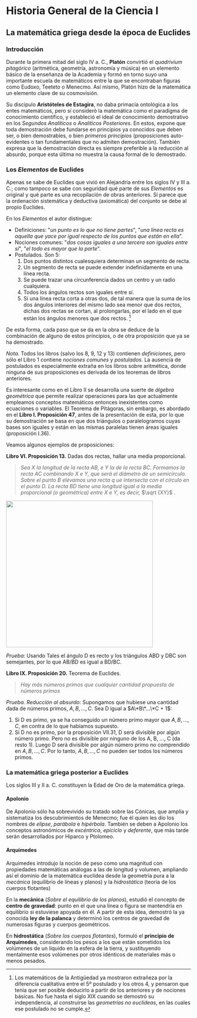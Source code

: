 # Historia General de la Ciencia I
## La matemática griega desde la época de Euclides
### Introducción
Durante la primera mitad del siglo IV a. C., **Platón** convirtió el *quadrivium pitagórico* (aritmética, geometría, astronomía y música) en un elemento básico de la enseñanza de la Academia y formó en torno suyo una importante escuela de matemáticos entre la que se encontraban figuras como Eudoxo, Teeteto o Menecmo. Así mismo, Platón hizo de la matemática un elemento clave de su cosmovisión.

Su discípulo **Aristóteles de Estagira**, no daba primacía ontológica a los entes matemáticos, pero sí consideró la matemática como el paradigma de conocimiento científico, y estableció el ideal de conocimiento demostrativo en los *Segundos Analíticos* o *Analíticos Posteriores*. En estos, expone que toda demostración debe fundarse en principios ya conocidos que deben ser, o bien demostrables, o bien *primeros principios* (proposiciones auto-evidentes o tan fundamentales que no admiten demostración). También expresa que la demostración directa es siempre preferible a la reducción al absurdo, porque esta última no muestra la causa formal de lo demostrado.

### Los *Elementos* de Euclides
Apenas se sabe de Euclides que vivió en Alejandría entre los siglos IV y III a. C.; como tampoco se sabe con seguridad qué parte de sus *Elementos* es original y qué parte es una recopilación de obras anteriores. Sí parece que la ordenación sistemática y deductiva (axiomática) del conjunto se debe al propio Euclides. 

En los *Elementos* el autor distingue:
* Definiciones: "_un punto es lo que no tiene partes_", "_una línea recta es aquella que yace por igual respecto de los puntos que están en ella_".
* Nociones comunes: "_dos cosas iguales a una tercera son iguales entre sí_", "_el todo es mayor que la parte_".
* Postulados. Son 5:
  1. Dos puntos distintos cualesquiera determinan un segmento de recta.
  2. Un segmento de recta se puede extender indefinidamente en una línea recta.
  3. Se puede trazar una circunferencia dados un centro y un radio cualquiera.
  4. Todos los ángulos rectos son iguales entre sí.
  5. Si una línea recta corta a otras dos, de tal manera que la suma de los dos ángulos interiores del mismo lado sea menor que dos rectos, dichas dos rectas se cortan, al prolongarlas, por el lado en el que están los ángulos menores que dos rectos. [^1]

De esta forma, cada paso que se da en la obra se deduce de la combinación de alguno de estos principios, o de otra proposición que ya se ha demostrado.

*Nota.* Todos los libros (salvo los 8, 9, 12 y 13) contienen *definiciones*, pero sólo el Libro 1 contiene *nociones comunes* y *postulados*. La ausencia de postulados es especialmente extraña en los libros sobre aritmética, donde ninguna de sus proposiciones es derivada de los teoremas de libros anteriores.

Es interesante como en el Libro II se desarrolla una suerte de _álgebra geométrica_ que permite realizar operaciones para las que actualmente empleamos conceptos matemáticos entonces inexistentes como ecuaciones o variables. El Teorema de Pitágoras, sin embargo, es abordado en el **Libro I. Proposición 47**, antes de la presentación de esta, por lo que su demostración se basa en que dos triángulos o paralelogramos cuyas bases son iguales y están en las mismas paralelas tienen áreas iguales (proposición I.36).

Veamos algunos ejemplos de proposiciones:

**Libro VI. Proposición 13.** Dadas dos rectas, hallar una media proporcional.
> _Sea X la longitud de la recta AB, e Y la de la recta BC. Formamos la recta AC combinando X e Y, que será el diámetro de un semicírculo. Sobre el punto B elevamos una recta q ue intersecta con el círculo en el punto D. La recta BD tiene una longitud igual a la media proporcional (o geométrica) entre X e Y, es decir,_ $\sqrt {XY}$ .

<img src="https://github.com/edugrinan/philosophy/assets/118669606/0ea3a7cd-7708-4220-bf7a-d93354599caf" width="400">

_Prueba_: Usando Tales el ángulo D es recto y los triángulos ABD y DBC son semejantes, por lo que AB/BD es igual a BD/BC.

**Libro IX. Proposición 20.** Teorema de Euclides.
> _Hay más números primos que cualquier cantidad propuesta de números primos_

_Prueba. Reducción al absurdo_: Supongamos que hubiese una cantidad dada de números primos, $A, B, ..., C$. Sea D igual a $A\*B\*…\*C + 1$:
1. Si D es primo, ya se ha conseguido un número primo mayor que $A, B, ..., C$, en contra de lo que habíamos supuesto.
2. Si D no es primo, por la proposición VII.31, D será divisible por algún número primo. Pero no es divisible por ninguno de los A, B, ..., C (da resto 1). Luego D será divisible por algún número primo no comprendido en $A, B, ..., C$. Por lo tanto, $A, B, ..., C$ no pueden ser todos los números primos.

[^1]: Los matemáticos de la Antigüedad ya mostraron extrañeza por la diferencia cualitativa entre el 5º postulado y los otros 4, y pensaron que tenía que ser posible deducirlo a partir de los anteriores y de nociones básicas. No fue hasta el siglo XIX cuando se demostró su independencia, al construirse las *geometrías no euclídeas*, en las cuales ese postulado no se cumple.

### La matemática griega posterior a Euclides
Los siglos III y II a. C. constituyen la Edad de Oro de la matemática griega.

#### Apolonio
De Apolonio sólo ha sobrevivido su tratado sobre las Cónicas, que amplía y sistematiza los descubrimientos de Menecmo; fue él quien les dio los nombres de _elipse_, _parábola_ e _hipérbola_. También se deben a Apolonio los conceptos astronómicos de _excéntrica_, _epiciclo_ y _deferente_, que más tarde serán desarrollados por Hiparco y Ptolomeo.

#### Arquímedes
Arquímedes introdujo la noción de peso como una magnitud con propiedades matemáticas análogas a las de longitud y volumen, ampliando así el dominio de la matemática euclídea desde la geometría pura a la _mecánica_ (equilibrio de líneas y planos) y la _hidrostática_ (teoría de los cuerpos flotantes)

En la **mecánica** (_Sobre el equilibrio de los planos_), estudió el concepto de **centro de gravedad**: punto en el que una línea o figura se mantendría en equilibrio si estuviese apoyada en él. A partir de esta idea, demostró la ya conocida **ley de la palanca** y determinó los centros de gravedad de numerosas figuras y cuerpos geométricos.

En **hidrostática** (_Sobre los cuerpos flotantes_), formuló el **principio de Arquímedes**, considerando los pesos a los que están sometidos los volúmenes de un líquido en la esfera de la tierra, y sustituyendo mentalmente esos volúmenes por otros idénticos de materiales más o menos pesados.
